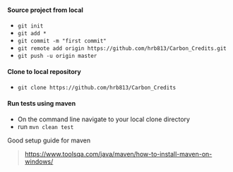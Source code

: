 #### Source project from local  

- `git init` 
- `git add *`
- `git commit -m "first commit"`
- `git remote add origin https://github.com/hrb813/Carbon_Credits.git`
- `git push -u origin master`

#### Clone to local repository
- `git clone https://github.com/hrb813/Carbon_Credits`
 

#### Run tests using maven
- On the command line navigate to your local clone directory
- run `mvn clean test`

Good setup guide for maven
>https://www.toolsqa.com/java/maven/how-to-install-maven-on-windows/
